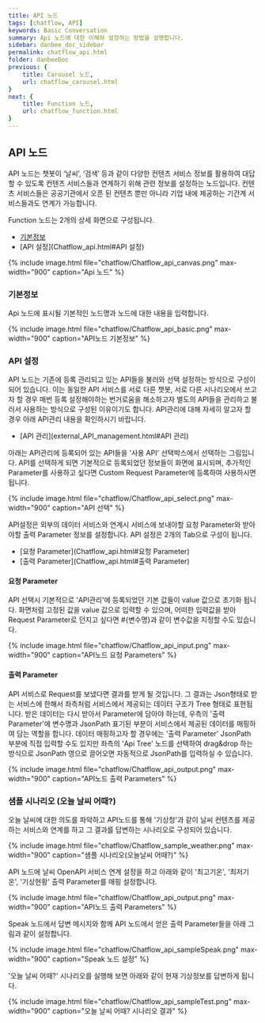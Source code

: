```yaml
---
title: API 노드
tags: [chatflow, API]
keywords: Basic Conversation
summary: Api 노드에 대한 이해와 설정하는 방법을 설명합니다.
sidebar: danbee_doc_sidebar
permalink: chatflow_api.html
folder: danbeeDoc
previous: {
    title: Carousel 노드,
    url: chatflow_carousel.html
}
next: {
    title: Function 노드,
    url: chatflow_function.html
}
---
```


## API 노드

API 노드는 챗봇이 ‘날씨’, ‘검색’ 등과 같이 다양한 컨텐츠 서비스 정보를 활용하여 대답할 수 있도록 컨텐츠 서비스들과 연계하기 위해 관련 정보를 설정하는 노드입니다. 
컨텐츠 서비스들은 공공기관에서 오픈 된 컨텐츠 뿐만 아니라 기업 내에 제공하는 기간계 서비스들과도 연계가 가능합니다. 


Function 노드는 2개의 상세 화면으로 구성됩니다.
- [기본정보](Chatflow_api.html#기본정보)
- [API 설정](Chatflow_api.html#API 설정)

{% include image.html file="chatflow/Chatflow_api_canvas.png" max-width="900" caption="Api 노드" %}

### 기본정보

Api 노드에 표시될 기본적인 노드명과 노드에 대한 내용을 입력합니다.

{% include image.html file="chatflow/Chatflow_api_basic.png" max-width="900" caption="API노드 기본정보" %}

### API 설정

API 노드는 기존에 등록 관리되고 있는 API들을 불러와 선택 설정하는 방식으로 구성이 되어 있습니다. 
이는 동일한 API 서비스를 서로 다른 챗봇, 서로 다른 시나리오에서 쓰고자 할 경우 매번 등록 설정해야하는 번거로움을 해소하고자 별도의 API들을 관리하고 불러서 사용하는 방식으로 구성된 이유이기도 합니다. 
API관리에 대해 자세히 알고자 할 경우 아래 API관리 내용을 확인하시기 바랍니다. 

- [API 관리](external_API_management.html#API 관리)

아래는 API관리에 등록되어 있는 API들을 '사용 API' 선택박스에서 선택하는 그림입니다.
API를 선택하게 되면 기본적으로 등록되었던 정보들이 화면에 표시되며, 추가적인 Parameter를 사용하고 싶다면 Custom Request Parameter에 등록하여 사용하시면 됩니다. 

{% include image.html file="chatflow/Chatflow_api_select.png" max-width="900" caption="API 선택" %}


API설정은 외부의 데이터 서비스와 연계시 서비스에 보내야할 요청 Parameter와 받아야할 출력 Parameter 정보를 설정합니다. 
API 설정은 2개의 Tab으로 구성이 됩니다.

- [요청 Parameter](Chatflow_api.html#요청 Parameter)
- [출력 Parameter](Chatflow_api.html#출력 Parameter)


#### 요청 Parameter

API 선택시 기본적으로 'API관리'에 등록되었던 기본 값들이 value 값으로 초기화 됩니다. 
화면처럼 고정된 값을 value 값으로 입력할 수 있으며, 어떠한 입력값을 받아 Request Parameter로 던지고 싶다면 #{변수명}과 같이 변수값을 지정할 수도 있습니다.

{% include image.html file="chatflow/Chatflow_api_input.png" max-width="900" caption="API노드 요청 Parameters" %}

#### 출력 Parameter

API 서비스로 Request를 보냈다면 결과를 받게 될 것입니다. 
그 결과는 Json형태로 받는 서비스에 한해서 좌측처럼 서비스에서 제공되는 데이터 구조가 Tree 형태로 표현됩니다. 
받은 데이터는 다시 받아서 Parameter에 담아야 하는데, 우측의 '출력 Parameter'에 변수명과 JsonPath 표기된 부분이 서비스에서 제공된 데이터를 매핑하여 담는 역할을 합니다. 
데이터 매핑하고자 할 경우에는 '출력 Parameter' JsonPath 부분에 직접 입력할 수도 있지만 좌측의 'Api Tree' 노드를 선택하여 drag&drop 하는 방식으로 JsonPath 영으로 끌어오면 자동적으로 JsonPath를 입력하실 수 있습니다.

{% include image.html file="chatflow/Chatflow_api_output.png" max-width="900" caption="API노드 출력 Parameters" %}


### 샘플 시나리오 (오늘 날씨 어때?)

오늘 날씨에 대한 의도를 파악하고 API노드를 통해 '기상청'과 같이 날씨 컨텐츠를 제공하는 서비스와 연계를 하고 그 결과를 답변하는 시나리오로 구성되어 있습니다.

{% include image.html file="chatflow/Chatflow_sample_weather.png" max-width="900" caption="샘플 시나리오(오늘날씨 어때?)" %}

API 노드에 날씨 OpenAPI 서비스 연계 설정을 하고 아래와 같이 '최고기온', '최저기온', '기상현황' 출력 Parameter를 매핑 설정합니다.

{% include image.html file="chatflow/Chatflow_api_output.png" max-width="900" caption="API노드 출력 Parameters" %}

Speak 노드에서 답변 메시지와 함께 API 노드에서 얻은 출력 Parameter들을 아래 그림과 같이 설정합니다.

{% include image.html file="chatflow/Chatflow_api_sampleSpeak.png" max-width="900" caption="Speak 노드 설정" %}

'오늘 날씨 어때?' 시나리오를 실행해 보면 아래와 같이 현재 기상정보를 답변하게 됩니다.

{% include image.html file="chatflow/Chatflow_api_sampleTest.png" max-width="900" caption="오늘 날씨 어때? 시나리오 결과" %}